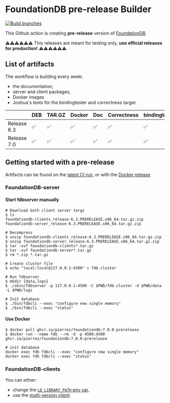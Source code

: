 # FoundationDB pre-release Builder

[![Build branches](https://github.com/PierreZ/fdb-release-builder/actions/workflows/fdb-release.yml/badge.svg)](https://github.com/PierreZ/fdb-release-builder/actions/workflows/fdb-release.yml)

This Github action is creating **pre-release** version of [FoundationDB](https://github.com/apple/foundationdb).

⚠️⚠️⚠️⚠️⚠️⚠️
This releases are meant for testing only, **use official releases for production!**
⚠️⚠️⚠️⚠️⚠️⚠️

## List of artifacts

The workflow is building every week:

* the documentation,
* server and client packages,
* Docker images
* Joshua's tests for the bindingtester and correctness target.

|             	| DEB 	| TAR.GZ 	| Docker 	| Doc 	| Correctness 	| bindingtester 	|
|-------------	|-----	|--------	|--------	|-----	|-------------	|---------------	|
| Release 6.3 	| ✅   	| ✅      	| ✅      	| ✅   	| ✅           	| ✅             	|
| Release 7.0 	| ✅   	| ✅      	| ✅      	| ✅   	| ✅           	| ✅             	|

## Getting started with a pre-release

Artifacts can be found on the [latest CI run](https://github.com/PierreZ/fdb-prerelease-builder/actions/workflows/fdb-release.yml), or with the [Docker release](https://github.com/PierreZ/fdb-prerelease-builder/pkgs/container/foundationdb).

### FoundationDB-server

#### Start fdbserver manually

```shell
# Download both client server targz
$ ls
foundationdb-clients_release-6.3.PRERELEASE.x86_64.tar.gz.zip
foundationdb-server_release-6.3.PRERELEASE.x86_64.tar.gz.zip

# Decompress
$ unzip foundationdb-clients_release-6.3.PRERELEASE.x86_64.tar.gz.zip
$ unzip foundationdb-server_release-6.3.PRERELEASE.x86_64.tar.gz.zip
$ tar -xvf foundationdb-clients*.tar.gz
$ tar -xvf foundationdb-server*.tar.gz
$ rm *.zip *.tar.gz

# Create cluster file
$ echo "local:local@127.0.0.1:4500" > fdb.cluster

# Run fdbserver
$ mkdir {data,logs}
$ ./sbin/fdbserver -p 127.0.0.1:4500 -C $PWD/fdb.cluster -d $PWD/data -L $PWD/logs

# Init database
$ ./bin/fdbcli --exec "configure new single memory"
$ ./bin/fdbcli --exec "status"
```

#### Use Docker

```shell
$ docker pull ghcr.io/pierrez/foundationdb:7.0.0-prerelease
$ docker run --name fdb --rm -d -p 4500:4500 ghcr.io/pierrez/foundationdb:7.0.0-prerelease

# init database
docker exec fdb fdbcli --exec "configure new single memory"
docker exec fdb fdbcli --exec "status"
```

### FoundationDB-clients

You can either:

* change the [`LD_LIBRARY_PATH` env var](https://forums.foundationdb.org/t/using-foundationdb-without-installing-client-libraries/1667/2),
* use the [multi-version client](https://forums.foundationdb.org/t/how-to-setup-multi-version-clients-with-java/1549/2).